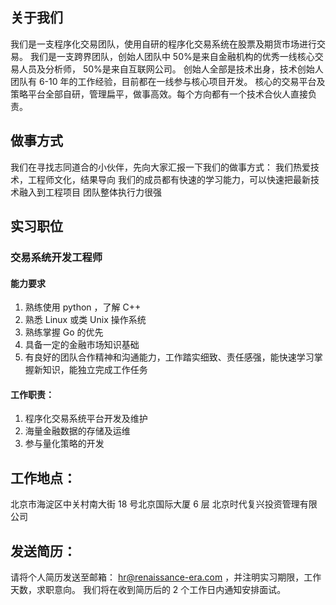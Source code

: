 ## 关于我们

我们是一支程序化交易团队，使用自研的程序化交易系统在股票及期货市场进行交易。
我们是一支跨界团队，创始人团队中 50%是来自金融机构的优秀一线核心交易人员及分析师， 50%是来自互联网公司。
创始人全部是技术出身，技术创始人团队有 6-10 年的工作经验，目前都在一线参与核心项目开发。
核心的交易平台及策略平台全部自研，管理扁平，做事高效。每个方向都有一个技术合伙人直接负责。

## 做事方式

我们在寻找志同道合的小伙伴，先向大家汇报一下我们的做事方式：
我们热爱技术，工程师文化，结果导向
我们的成员都有快速的学习能力，可以快速把最新技术融入到工程项目
团队整体执行力很强

## 实习职位

### 交易系统开发工程师

####  能力要求

1. 熟练使用 python ，了解 C++ 
2. 熟悉 Linux 或类 Unix 操作系统 
3. 熟练掌握 Go 的优先
4. 具备一定的金融市场知识基础 
5. 有良好的团队合作精神和沟通能力，工作踏实细致、责任感强，能快速学习掌握新知识，能独立完成工作任务

#### 工作职责： 

1. 程序化交易系统平台开发及维护
2. 海量金融数据的存储及运维
3. 参与量化策略的开发   
                                                                                                                                                                                                                       
## 工作地点： 

北京市海淀区中关村南大街 18 号北京国际大厦 6 层 
北京时代复兴投资管理有限公司 

## 发送简历：

请将个人简历发送至邮箱： hr@renaissance-era.com ，并注明实习期限，工作天数，求职意向。 
我们将在收到简历后的 2 个工作日内通知安排面试。